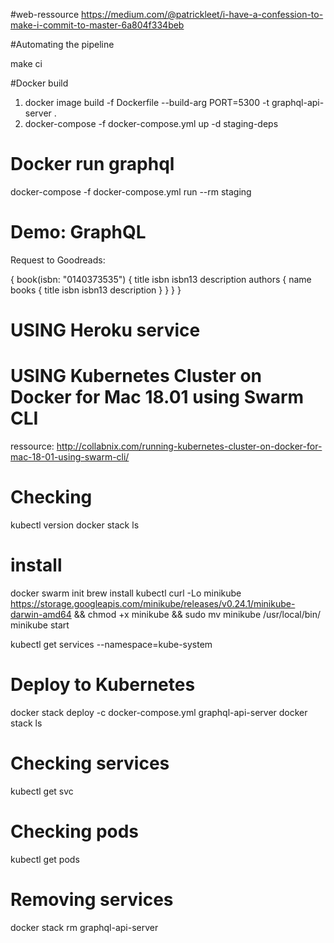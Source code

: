 #web-ressource https://medium.com/@patrickleet/i-have-a-confession-to-make-i-commit-to-master-6a804f334beb

#Automating the pipeline

make ci

#Docker build

1) docker image build -f Dockerfile --build-arg PORT=5300 -t graphql-api-server .
2) docker-compose -f docker-compose.yml up -d staging-deps

# Docker run graphql

docker-compose -f docker-compose.yml run --rm staging

# Demo: GraphQL

Request to Goodreads:

{
  book(isbn: "0140373535") {
    title
    isbn
    isbn13
    description
    authors {
      name
      books {
        title
        isbn
        isbn13
        description
      }
    }
  }
}

# USING Heroku service


# USING Kubernetes Cluster on Docker for Mac 18.01 using Swarm CLI
ressource: http://collabnix.com/running-kubernetes-cluster-on-docker-for-mac-18-01-using-swarm-cli/

# Checking
kubectl version
docker stack ls

# install
docker swarm init
brew install kubectl
curl -Lo minikube https://storage.googleapis.com/minikube/releases/v0.24.1/minikube-darwin-amd64 && chmod +x minikube && sudo mv minikube /usr/local/bin/
minikube start

kubectl get services --namespace=kube-system

# Deploy to Kubernetes
docker stack deploy -c docker-compose.yml graphql-api-server
docker stack ls

# Checking services
kubectl get svc

# Checking pods
kubectl get pods

# Removing services
docker stack rm graphql-api-server
